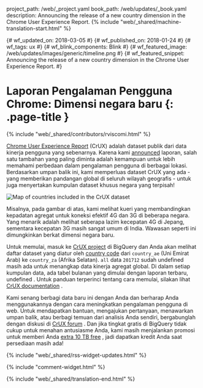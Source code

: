 project_path: /web/_project.yaml
book_path: /web/updates/_book.yaml
description: Announcing the release of a new country dimension in the Chrome User Experience Report.
{% include "web/_shared/machine-translation-start.html" %}

{# wf_updated_on: 2018-03-05 #}
{# wf_published_on: 2018-01-24 #}
{# wf_tags: ux #}
{# wf_blink_components: Blink #}
{# wf_featured_image: /web/updates/images/generic/timeline.png #}
{# wf_featured_snippet: Announcing the release of a new country dimension in the Chrome User Experience Report. #}

# Laporan Pengalaman Pengguna Chrome: Dimensi negara baru {: .page-title }

{% include "web/_shared/contributors/rviscomi.html" %}

<div class="clearfix"></div>

[Chrome User Experience Report](/web/tools/chrome-user-experience-report/) (CrUX) adalah dataset publik dari data kinerja pengguna yang sebenarnya. Karena kami [announced](https://blog.chromium.org/2017/10/introducing-chrome-user-experience-report.html) laporan, salah satu tambahan yang paling diminta adalah kemampuan untuk lebih memahami perbedaan dalam pengalaman pengguna di berbagai lokasi. Berdasarkan umpan balik ini, kami memperluas dataset CrUX yang ada - yang memberikan pandangan global di seluruh wilayah geografis - untuk juga menyertakan kumpulan dataset khusus negara yang terpisah!

<img src="/web/updates/images/2018/01/crux-countries.png"
    alt="Map of countries included in the CrUX dataset"/>

Misalnya, pada gambar di atas, kami melihat kueri yang membandingkan kepadatan agregat untuk koneksi efektif 4G dan 3G di beberapa negara. Yang menarik adalah melihat seberapa lazim kecepatan 4G di Jepang, sementara kecepatan 3G masih sangat umum di India. Wawasan seperti ini dimungkinkan berkat dimensi negara baru.

Untuk memulai, masuk ke [CrUX project](https://bigquery.cloud.google.com/dataset/chrome-ux-report:all) di BigQuery dan Anda akan melihat daftar dataset yang diatur oleh [country code](https://en.wikipedia.org/wiki/ISO_3166-1_alpha-2) dari `country_ae` (Uni Emirat Arab) ke `country_za` (Afrika Selatan). `all` data `201712` sudah undefined masih ada untuk menangkap data kinerja agregat global. Di dalam setiap kumpulan data, ada tabel bulanan yang dimulai dengan laporan terbaru, undefined . Untuk panduan terperinci tentang cara memulai, silakan lihat [CrUX documentation](/web/tools/chrome-user-experience-report/) .

Kami senang berbagi data baru ini dengan Anda dan berharap Anda menggunakannya dengan cara meningkatkan pengalaman pengguna di web. Untuk mendapatkan bantuan, mengajukan pertanyaan, menawarkan umpan balik, atau berbagi temuan dari analisis Anda sendiri, bergabunglah dengan diskusi di [CrUX forum](https://groups.google.com/a/chromium.org/forum/#!forum/chrome-ux-report) . Dan jika tingkat gratis di BigQuery tidak cukup untuk menahan antusiasme Anda, kami masih menjalankan promosi untuk memberi Anda [extra 10 TB free](https://docs.google.com/forms/d/e/1FAIpQLSeMYnz93JQuO7rPewVrKpLfxO7JREOysti0CQyRo31bc7cXHA/viewform) , jadi dapatkan kredit Anda saat persediaan masih ada!

{% include "web/_shared/rss-widget-updates.html" %}

{% include "comment-widget.html" %}

{% include "web/_shared/translation-end.html" %}